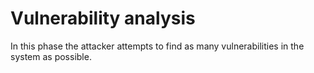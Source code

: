 # Vulnerability analysis

In this phase the attacker attempts to find as many vulnerabilities in the system as possible.

